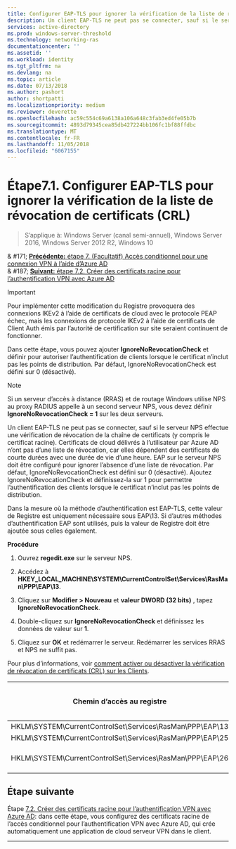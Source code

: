 ```yaml
---
title: Configurer EAP-TLS pour ignorer la vérification de la liste de révocation de certificats (CRL)
description: Un client EAP-TLS ne peut pas se connecter, sauf si le serveur NPS effectue une vérification de révocation de la chaîne de certificats (y compris le certificat racine) du client et vérifie que les certificats ont été révoqués.
services: active-directory
ms.prod: windows-server-threshold
ms.technology: networking-ras
documentationcenter: ''
ms.assetid: ''
ms.workload: identity
ms.tgt_pltfrm: na
ms.devlang: na
ms.topic: article
ms.date: 07/13/2018
ms.author: pashort
author: shortpatti
ms.localizationpriority: medium
ms.reviewer: deverette
ms.openlocfilehash: ac59c554c69a6138a106a648c3fab3ed4fe05b7b
ms.sourcegitcommit: 4893d79345cea85db427224bb106fc1bf88ffdbc
ms.translationtype: MT
ms.contentlocale: fr-FR
ms.lasthandoff: 11/05/2018
ms.locfileid: "6067155"
---
```

# Étape7.1. Configurer EAP-TLS pour ignorer la vérification de la liste de révocation de certificats (CRL)

>S’applique à: Windows Server (canal semi-annuel), Windows Server 2016, Windows Server 2012 R2, Windows 10

& #171;  [ **Précédente:** étape 7. (Facultatif) Accès conditionnel pour une connexion VPN à l’aide d’Azure AD](ad-ca-vpn-connectivity-windows10.md)<br>
& #187; [ **Suivant:** étape 7.2. Créer des certificats racine pour l’authentification VPN avec Azure AD](vpn-create-root-cert-for-vpn-auth-azure-ad.md)

>[!IMPORTANT]
>Pour implémenter cette modification du Registre provoquera des connexions IKEv2 à l’aide de certificats de cloud avec le protocole PEAP échec, mais les connexions de protocole IKEv2 à l’aide de certificats de Client Auth émis par l’autorité de certification sur site seraient continuent de fonctionner.

Dans cette étape, vous pouvez ajouter **IgnoreNoRevocationCheck** et définir pour autoriser l’authentification de clients lorsque le certificat n’inclut pas les points de distribution. Par défaut, IgnoreNoRevocationCheck est défini sur 0 (désactivé).

>[!NOTE]
>Si un serveur d’accès à distance (RRAS) et de routage Windows utilise NPS au proxy RADIUS appelle à un second serveur NPS, vous devez définir **IgnoreNoRevocationCheck = 1** sur les deux serveurs.

Un client EAP-TLS ne peut pas se connecter, sauf si le serveur NPS effectue une vérification de révocation de la chaîne de certificats (y compris le certificat racine). Certificats de cloud délivrés à l’utilisateur par Azure AD n’ont pas d’une liste de révocation, car elles dépendent des certificats de courte durées avec une durée de vie d’une heure. EAP sur le serveur NPS doit être configuré pour ignorer l’absence d’une liste de révocation. Par défaut, IgnoreNoRevocationCheck est défini sur 0 (désactivé). Ajoutez IgnoreNoRevocationCheck et définissez-la sur 1 pour permettre l’authentification des clients lorsque le certificat n’inclut pas les points de distribution. 

Dans la mesure où la méthode d’authentification est EAP-TLS, cette valeur de Registre est uniquement nécessaire sous EAP\13. Si d’autres méthodes d’authentification EAP sont utilisés, puis la valeur de Registre doit être ajoutée sous celles également. 

**Procédure**

1. Ouvrez **regedit.exe** sur le serveur NPS.

2. Accédez à **HKEY_LOCAL_MACHINE\SYSTEM\CurrentControlSet\Services\RasMan\PPP\EAP\13**.

3. Cliquez sur **Modifier > Nouveau** et **valeur DWORD (32 bits)** , tapez **IgnoreNoRevocationCheck**.

4. Double-cliquez sur **IgnoreNoRevocationCheck** et définissez les données de valeur sur **1**.

5. Cliquez sur **OK** et redémarrer le serveur. Redémarrer les services RRAS et NPS ne suffit pas.

Pour plus d’informations, voir [comment activer ou désactiver la vérification de révocation de certificats (CRL) sur les Clients](https://technet.microsoft.com/library/bb680540.aspx).


|Chemin d’accès au registre  |Extension de protocole EAP  |
|---------|---------|
|HKLM\SYSTEM\CurrentControlSet\Services\RasMan\PPP\EAP\13     |EAP-TLS         |
|HKLM\SYSTEM\CurrentControlSet\Services\RasMan\PPP\EAP\25     |PEAP         |
|HKLM\SYSTEM\CurrentControlSet\Services\RasMan\PPP\EAP\26     |EAP-MSCHAP v2         |

## Étape suivante

Étape [7.2. Créer des certificats racine pour l’authentification VPN avec Azure AD](vpn-create-root-cert-for-vpn-auth-azure-ad.md): dans cette étape, vous configurez des certificats racine de l’accès conditionnel pour l’authentification VPN avec Azure AD, qui crée automatiquement une application de cloud serveur VPN dans le client. 

---